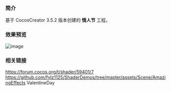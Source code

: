 ### 简介
基于 CocosCreator 3.5.2 版本创建的 **情人节** 工程。

### 效果预览
![image](../../../image/202207/2022070101.png)

### 相关链接
https://forum.cocos.org/t/shader/59401/7    
https://github.com/fylz1125/ShaderDemos/tree/master/assets/Scene/AmazingEffects ValentineDay